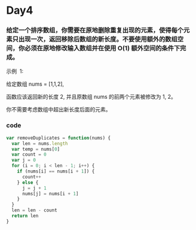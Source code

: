 # Day4

### 给定一个排序数组，你需要在原地删除重复出现的元素，使得每个元素只出现一次，返回移除后数组的新长度。不要使用额外的数组空间，你必须在原地修改输入数组并在使用 O(1) 额外空间的条件下完成。

示例  1:

给定数组 nums = [1,1,2],

函数应该返回新的长度 2, 并且原数组 nums 的前两个元素被修改为 1, 2。

你不需要考虑数组中超出新长度后面的元素。

### code

```js
var removeDuplicates = function(nums) {
  var len = nums.length
  var temp = nums[0]
  var count = 0
  var j = 0
  for (i = 0; i < len - 1; i++) {
    if (nums[i] == nums[i + 1]) {
      count++
    } else {
      j = j + 1
      nums[j] = nums[i + 1]
    }
  }
  len = len - count
  return len
}
```
